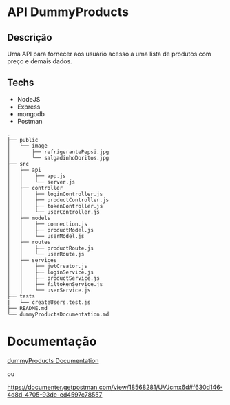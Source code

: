 # API DummyProducts

## Descrição
  Uma API para fornecer aos usuário acesso a uma lista de produtos com preço e demais dados.
## Techs

* NodeJS
* Express
* mongodb
* Postman

```
.
├── public
│   └── image
│       ├── refrigerantePepsi.jpg
│       └── salgadinhoDoritos.jpg
├── src
│   ├── api
│   │    ├── app.js
│   │    └── server.js
│   ├── controller
│   │    ├── loginController.js
│   │    ├── productController.js
│   │    ├── tokenController.js
│   │    └── userController.js
│   ├── models
│   │    ├── connection.js
│   │    ├── productModel.js
│   │    └── userModel.js  
│   ├── routes
│   │    ├── productRoute.js
│   │    └── userRoute.js
│   ├── services
│   │    ├── jwtCreator.js
│   │    ├── loginService.js
│   │    ├── productService.js
│   │    ├── filtokenService.js
│   │    └── userService.js
├── tests
|   └── createUsers.test.js
├── README.md
└── dummyProductsDocumentation.md
```

# Documentação

[dummyProducts Documentation](./dummyProductsDocumentation.md)

ou 


https://documenter.getpostman.com/view/18568281/UVJcmx6d#f630d146-4d8d-4705-93de-ed4597c78557